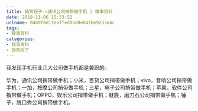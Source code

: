 ```yaml
---
title: 搞笑段子->通讯公司捎带做手机 | 糗事百科
date: 2019-11-06 15:33:52
urlname: 04b9f0d1feaffeddad8e841be9233e4c
tags: 
- 糗事百科
categories:
- 糗事百科
- 搞笑段子
---
```

我发现手机行业几大公司做手机都是兼职的。

华为，通讯公司捎带做手机；小米，百货公司捎带做手机；vivo，音响公司捎带做手机；一加，按摩公司捎带做手机；三星，电子公司捎带做手机；苹果，软件公司捎带做手机；OPPO，娱乐公司捎带做手机；魅族，磨刀石公司捎带做手机；锤子，脱口秀公司捎带做手机。


